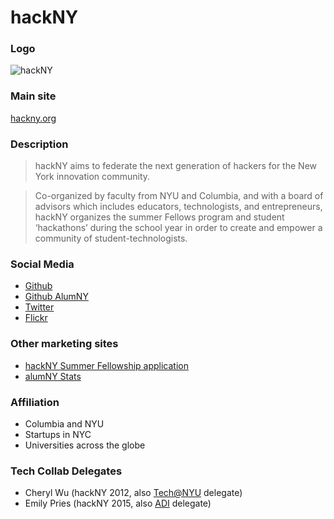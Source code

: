 # hackNY

### Logo

![hackNY](http://hackny.org/a/wp-content/uploads/2010/04/hackny_logo_small.png)

### Main site

[hackny.org](http://hackny.org/a/)

### Description

> hackNY aims to federate the next generation of hackers for the New York innovation community.

> Co-organized by faculty from NYU and Columbia, and with a board of advisors which includes educators, technologists, and entrepreneurs, hackNY organizes the summer Fellows program and student ‘hackathons’ during the school year in order to create and empower a community of student-technologists.

### Social Media

- [Github](https://github.com/hackNY)
- [Github AlumNY](https://github.com/alumNY)
- [Twitter](https://twitter.com/hackNY/)
- [Flickr](https://www.flickr.com/photos/hackny/)

### Other marketing sites

- [hackNY Summer Fellowship application](https://apply.hackny.org/)
- [alumNY Stats](http://hackny.github.io/AlumNY/)

### Affiliation

- Columbia and NYU
- Startups in NYC
- Universities across the globe

### Tech Collab Delegates

- Cheryl Wu (hackNY 2012, also [Tech@NYU](../nyu-techatnyu.md) delegate)
- Emily Pries (hackNY 2015, also [ADI](../cu-adi.md) delegate)
